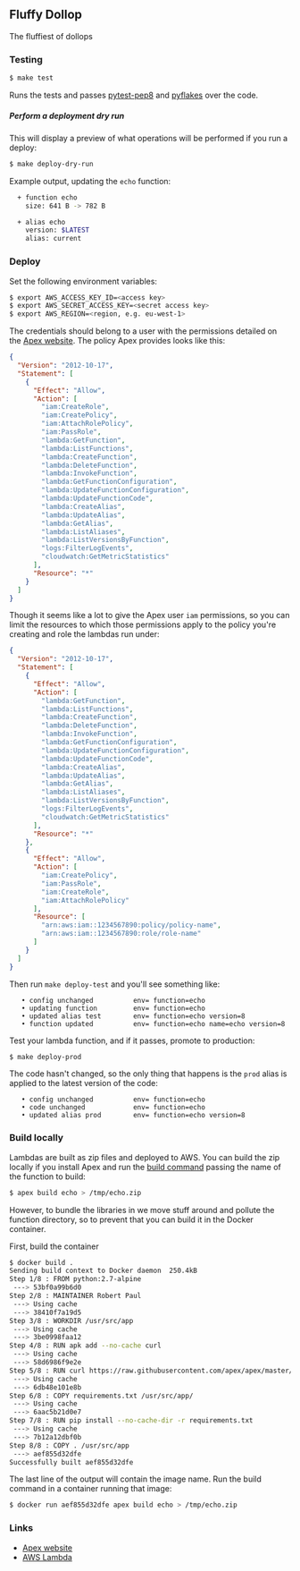 ## Fluffy Dollop

The fluffiest of dollops

### Testing

```bash
$ make test
```

Runs the tests and passes [pytest-pep8](https://pypi.python.org/pypi/pytest-pep8) and
[pyflakes](https://pypi.python.org/pypi/pyflakes) over the code.

##### Perform a deployment dry run

This will display a preview of what operations will be performed if you run a deploy:

```bash
$ make deploy-dry-run
```

Example output, updating the `echo` function:

```bash
  + function echo
    size: 641 B -> 782 B

  + alias echo
    version: $LATEST
    alias: current
```

### Deploy

Set the following environment variables:

```bash
$ export AWS_ACCESS_KEY_ID=<access key>
$ export AWS_SECRET_ACCESS_KEY=<secret access key>
$ export AWS_REGION=<region, e.g. eu-west-1>
```

The credentials should belong to a user with the permissions detailed on the
[Apex website](http://apex.run/). The policy Apex provides looks like this:

```json
{
  "Version": "2012-10-17",
  "Statement": [
    {
      "Effect": "Allow",
      "Action": [
        "iam:CreateRole",
        "iam:CreatePolicy",
        "iam:AttachRolePolicy",
        "iam:PassRole",
        "lambda:GetFunction",
        "lambda:ListFunctions",
        "lambda:CreateFunction",
        "lambda:DeleteFunction",
        "lambda:InvokeFunction",
        "lambda:GetFunctionConfiguration",
        "lambda:UpdateFunctionConfiguration",
        "lambda:UpdateFunctionCode",
        "lambda:CreateAlias",
        "lambda:UpdateAlias",
        "lambda:GetAlias",
        "lambda:ListAliases",
        "lambda:ListVersionsByFunction",
        "logs:FilterLogEvents",
        "cloudwatch:GetMetricStatistics"
      ],
      "Resource": "*"
    }
  ]
}
```

Though it seems like a lot to give the Apex user `iam` permissions, so you can 
limit the resources to which those permissions apply to the policy you're creating
and role the lambdas run under:

```json
{
  "Version": "2012-10-17",
  "Statement": [
    {
      "Effect": "Allow",
      "Action": [
        "lambda:GetFunction",
        "lambda:ListFunctions",
        "lambda:CreateFunction",
        "lambda:DeleteFunction",
        "lambda:InvokeFunction",
        "lambda:GetFunctionConfiguration",
        "lambda:UpdateFunctionConfiguration",
        "lambda:UpdateFunctionCode",
        "lambda:CreateAlias",
        "lambda:UpdateAlias",
        "lambda:GetAlias",
        "lambda:ListAliases",
        "lambda:ListVersionsByFunction",
        "logs:FilterLogEvents",
        "cloudwatch:GetMetricStatistics"
      ],
      "Resource": "*"
    },
    {
      "Effect": "Allow",
      "Action": [
        "iam:CreatePolicy",
        "iam:PassRole",
        "iam:CreateRole",
        "iam:AttachRolePolicy"
      ],
      "Resource": [
        "arn:aws:iam::1234567890:policy/policy-name",
        "arn:aws:iam::1234567890:role/role-name"
      ]
    }
  ]
}
```

Then run `make deploy-test` and you'll see something like:

```
   • config unchanged          env= function=echo
   • updating function         env= function=echo
   • updated alias test        env= function=echo version=8
   • function updated          env= function=echo name=echo version=8
```

Test your lambda function, and if it passes, promote to production:

```bash
$ make deploy-prod
```

The code hasn't changed, so the only thing that happens is the `prod` alias
is applied to the latest version of the code:

```
   • config unchanged          env= function=echo
   • code unchanged            env= function=echo
   • updated alias prod        env= function=echo version=8
```

### Build locally

Lambdas are built as zip files and deployed to AWS. You can build the zip locally if
you install Apex and run the [build command](http://apex.run/#building-functions) passing the name of the function to build:

```bash
$ apex build echo > /tmp/echo.zip
```

However, to bundle the libraries in we move stuff around and pollute the function
directory, so to prevent that you can build it in the Docker container.

First, build the container

```bash
$ docker build .
Sending build context to Docker daemon  250.4kB
Step 1/8 : FROM python:2.7-alpine
 ---> 53bf0a99b6d0
Step 2/8 : MAINTAINER Robert Paul
 ---> Using cache
 ---> 38410f7a19d5
Step 3/8 : WORKDIR /usr/src/app
 ---> Using cache
 ---> 3be0998faa12
Step 4/8 : RUN apk add --no-cache curl
 ---> Using cache
 ---> 58d6986f9e2e
Step 5/8 : RUN curl https://raw.githubusercontent.com/apex/apex/master/install.sh | sh
 ---> Using cache
 ---> 6db48e101e8b
Step 6/8 : COPY requirements.txt /usr/src/app/
 ---> Using cache
 ---> 6aac5b21d0e7
Step 7/8 : RUN pip install --no-cache-dir -r requirements.txt
 ---> Using cache
 ---> 7b12a12dbf0b
Step 8/8 : COPY . /usr/src/app
 ---> aef855d32dfe
Successfully built aef855d32dfe
```

The last line of the output will contain the image name. Run the build command in a
container running that image:

```bash
$ docker run aef855d32dfe apex build echo > /tmp/echo.zip
```

### Links

 - [Apex website](http://apex.run/)
 - [AWS Lambda](https://aws.amazon.com/lambda/details/)
